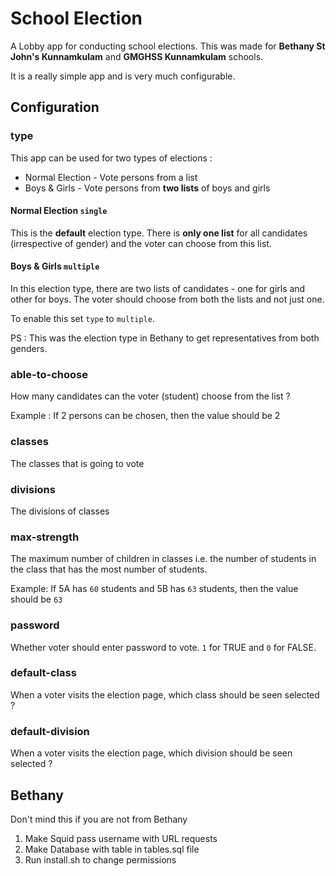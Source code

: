 # School Election

A Lobby app for conducting school elections. This was made for **Bethany St John's Kunnamkulam** and **GMGHSS Kunnamkulam** schools.

It is a really simple app and is very much configurable.

## Configuration

### type

This app can be used for two types of elections :

* Normal Election - Vote persons from a list
* Boys & Girls - Vote persons from **two lists** of boys and girls

#### Normal Election `single`

This is the **default** election type. There is **only one list** for all candidates (irrespective of gender) and the voter can choose from this list.

#### Boys & Girls `multiple`

In this election type, there are two lists of candidates - one for girls and other for boys. The voter should choose from both the lists and not just one.

To enable this set `type` to `multiple`.

PS : This was the election type in Bethany to get representatives from both genders.

### able-to-choose

How many candidates can the voter (student) choose from the list ?

Example : If 2 persons can be chosen, then the value should be 2

### classes

The classes that is going to vote

### divisions

The divisions of classes

### max-strength

The maximum number of children in classes i.e. the number of students in the class that has the most number of students.

Example: If 5A has `60` students and 5B has `63` students, then the value should be `63`

### password

Whether voter should enter password to vote. `1` for TRUE and `0` for FALSE.

### default-class

When a voter visits the election page, which class should be seen selected ?

### default-division

When a voter visits the election page, which division should be seen selected ?

## Bethany

Don't mind this if you are not from Bethany

1) Make Squid pass username with URL requests
2) Make Database with table in tables.sql file
3) Run install.sh to change permissions
